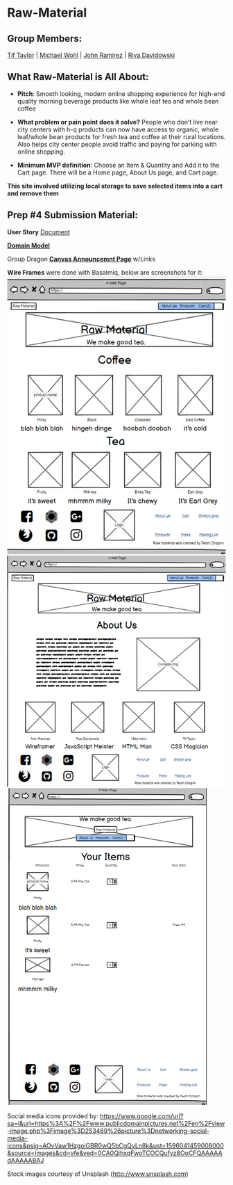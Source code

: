 # Raw-Material

## Group Members: 

[Tif Taylor](https://github.com/tiftaylor) \| [Michael Wohl](https://github.com/mdwohl) \| [John Ramirez](https://github.com/John-Ram) \| [Riva Davidowski](https://github.com/RivaD2)


## What Raw-Material is All About: 

* **Pitch**: 
Smooth looking, modern online shopping experience for high-end quality morning beverage products like whole leaf tea and whole bean coffee

* **What problem or pain point does it solve?** 
People who don’t live near city centers with h-q products can now have access to organic, whole leaf/whole bean products for fresh tea and coffee at their rural locations. Also helps city center people avoid traffic and paying for parking with online shopping. 

* **Minimum MVP definition**: 
Choose an Item & Quantity and Add it to the Cart page. There will be a Home page, About Us page, and Cart page.

**This site involved utilizing local storage to save selected items into a cart and remove them**

## Prep #4 Submission Material:
**User Story** [Document](https://docs.google.com/document/d/18TixREggzuGIxyQyo6WZcehCL3ZEarPad4qJFKoxNvk/edit)  

**[Domain Model](https://drive.google.com/file/d/1JQ8KyfjwY1bw64PBOek62VWnh2Blf4zQ/view?usp=sharing)**

Group Dragon **[Canvas Announcemnt Page](https://canvas.instructure.com/groups/592839/announcements)** w/Links

**Wire Frames** were done with Basalmiq, below are screenshots for it:
![index](/img/index_wireframe.png)
![about us](/img/aboutus_wireframe.png)
![cart](/img/cart_wireframe.png)

Social media icons provided by: https://www.google.com/url?sa=i&url=https%3A%2F%2Fwww.publicdomainpictures.net%2Fen%2Fview-image.php%3Fimage%3D253469%26picture%3Dnetworking-social-media-icons&psig=AOvVaw1HzgoiGBR0wQ5bCgQyLn8k&ust=1596041459008000&source=images&cd=vfe&ved=0CA0QjhxqFwoTCOCQufyz8OoCFQAAAAAdAAAAABAJ

Stock images courtesy of Unsplash (http://www.unsplash.com)
